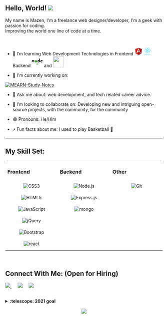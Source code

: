 ## Hello, World! <img src="https://media.giphy.com/media/hvRJCLFzcasrR4ia7z/giphy.gif" width="25px">

<p>
 
 My name is Mazen, I'm a freelance web designer/developer, I'm a geek with passion for coding.<br>
 Improving the world one line of code at a time.

<br>

- 🌱 I’m learning Web Development Technologies in Frontend <img src="https://raw.githubusercontent.com/devicons/devicon/master/icons/angularjs/angularjs-original.svg" alt="angular-js" width="25" height="25" />  <img src="https://raw.githubusercontent.com/devicons/devicon/master/icons/react/react-original-wordmark.svg" alt="react" width="25" height="25" /> Backend <img src="https://raw.githubusercontent.com/devicons/devicon/master/icons/nodejs/nodejs-original-wordmark.svg" alt="nodejs" width="35" height="35" /> and <img src="https://mk0everlive3exbo7x1p.kinstacdn.com/wp-content/uploads/2019/02/MongoDB-Icon.png" width="35" height="35">

- 📌 I'm currently working on:

 [![MEARN-Study-Notes](https://github-readme-stats.vercel.app/api/pin/?username=mazenadel19&repo=MEARN-Study-Notes)](https://github.com/mazenadel19/MEARN-Study-Notes)


- 💬 Ask me about: web development, and tech related career advice.

- 👯  I’m looking to collaborate on: Developing new and intriguing open-source projects, with the community, for the community
   
 - 😄 Pronouns: He/Him

 - ⚡ Fun facts about me: I used to play Basketball 🏀   

</p>

<hr>
<h2 > My Skill Set: </h2>


<table ><tr><td valign="top" width="33%">

### Frontend  
<div align="center">  
 
<img style="margin: 10px" src="https://profilinator.rishav.dev/skills-assets/css3-original-wordmark.svg" alt="CSS3" height="50" />  
<img style="margin: 10px" src="https://profilinator.rishav.dev/skills-assets/html5-original-wordmark.svg" alt="HTML5" height="50" />  
<img style="margin: 10px" src="https://profilinator.rishav.dev/skills-assets/javascript-original.svg" alt="JavaScript" height="50" />  
<img style="margin: 10px" src="https://profilinator.rishav.dev/skills-assets/jquery.png" alt="jQuery" height="50" />  
<img style="margin: 10px" src="https://profilinator.rishav.dev/skills-assets/bootstrap-plain.svg" alt="Bootstrap" height="50" />  
<img style="margin: 10px" src="https://profilinator.rishav.dev/skills-assets/react-original-wordmark.svg" alt="react" height="50" />  
</div></td><td valign="top" width="33%">

### Backend  
<div align="center">  
<!-- <img style="margin: 10px" src="https://profilinator.rishav.dev/skills-assets/mongodb-original-wordmark.svg" alt="MongoDB" height="50" />   -->
<img style="margin: 10px" src="https://profilinator.rishav.dev/skills-assets/nodejs-original-wordmark.svg" alt="Node.js" height="50" />  
<img style="margin: 10px" src="https://profilinator.rishav.dev/skills-assets/express-original-wordmark.svg" alt="Express.js" height="50" />  
<img style="margin: 10px" src="https://profilinator.rishav.dev/skills-assets/mongodb-original-wordmark.svg" alt="mongo" height="50" />  
</div></td><td valign="top" width="33%">


### Other  
<div align="center">  
<img style="margin: 10px" src="https://profilinator.rishav.dev/skills-assets/git-scm-icon.svg" alt="Git" height="50" />  

</div></td></tr></table>  


<br/>  


<h2 > Connect With Me: (Open for Hiring)</h2>  
<p >
<a target="_blank" href="https://www.linkedin.com/in/mazenadel19/">
<img src="https://img.shields.io/badge/linkedin%20-%230077B5.svg?&style=for-the-badge&logo=linkedin&logoColor=white"/>
</a>&nbsp;&nbsp;&nbsp;&nbsp; <a href="mailto:mazenadel19@gmail.com?subject=Hello%20Ileri,%20From%20Github"><img src="https://img.shields.io/badge/gmail-%23D14836.svg?&style=for-the-badge&logo=gmail&logoColor=white" /></a>&nbsp;&nbsp;&nbsp;&nbsp; <a target="_blank" href="https://medium.com/@mazenadel19"><img src="https://img.shields.io/badge/Medium%20-%231572B6.svg?&style=for-the-badge&logo=medium&logoColor=white" /></a>&nbsp;&nbsp;&nbsp;
</p>

<br>

<details>
  <summary><b>:telescope: 2021 goal</b></summary>
  Get a fulltime job as a Fullstack Web Developer 
</details>

<p align="center">
  <img align="center" src="https://external-content.duckduckgo.com/iu/?u=https%3A%2F%2Fmedia.giphy.com%2Fmedia%2FdsKnRuALlWsZG%2Fgiphy.gif&f=1&nofb=1">
</p>

<!--
<details> 
<summary> <img src="https://github.githubassets.com/images/icons/emoji/unicode/1f4c8.png" width="15" height="15"> My Github stats: </summary>
<p>
  <img align="left" src="https://github-readme-stats.vercel.app/api?username=mazenadel19&show_icons=true&theme=radical&line_height=21&count_private=true&hide=issues,contribs,prs" alt="Mazen's github stats"/>
  <img align="right" src="https://github-readme-stats.vercel.app/api/top-langs/?username=mazenadel19&theme=radical&hide_langs_below=1&layout=compact" alt="Mazen's github stats"/>
  <br><br>
  <div clear="both"></div>  
  <br><br>
</p>
</details>
  <br><br><br><br>
-->



<!--<p align="center">
  <img align="center" src="https://komarev.com/ghpvc/?username=USERNAME&label=Views&color=blue&style=plastic" alt="mazenViewCount" />
</p>-->
